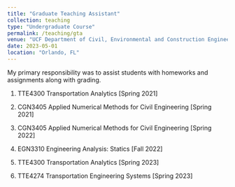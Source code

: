 ```yaml
---
title: "Graduate Teaching Assistant"
collection: teaching
type: "Undergraduate Course"
permalink: /teaching/gta
venue: "UCF Department of Civil, Environmental and Construction Engineering"
date: 2023-05-01
location: "Orlando, FL"
---
```

My primary responsibility was to assist students with homeworks and assignments along with grading. 

1. TTE4300 Transportation Analytics [Spring 2021]

2. CGN3405 Applied Numerical Methods for Civil Engineering [Spring 2021]

3. CGN3405 Applied Numerical Methods for Civil Engineering [Spring 2022]

4. EGN3310 Engineering Analysis: Statics [Fall 2022]

5. TTE4300 Transportation Analytics [Spring 2023] 

6. TTE4274 Transportation Engineering Systems [Spring 2023]
